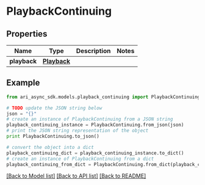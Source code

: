 # PlaybackContinuing


## Properties
Name | Type | Description | Notes
------------ | ------------- | ------------- | -------------
**playback** | [**Playback**](Playback.md) |  | 

## Example

```python
from ari_async_sdk.models.playback_continuing import PlaybackContinuing

# TODO update the JSON string below
json = "{}"
# create an instance of PlaybackContinuing from a JSON string
playback_continuing_instance = PlaybackContinuing.from_json(json)
# print the JSON string representation of the object
print PlaybackContinuing.to_json()

# convert the object into a dict
playback_continuing_dict = playback_continuing_instance.to_dict()
# create an instance of PlaybackContinuing from a dict
playback_continuing_from_dict = PlaybackContinuing.from_dict(playback_continuing_dict)
```
[[Back to Model list]](../README.md#documentation-for-models) [[Back to API list]](../README.md#documentation-for-api-endpoints) [[Back to README]](../README.md)


